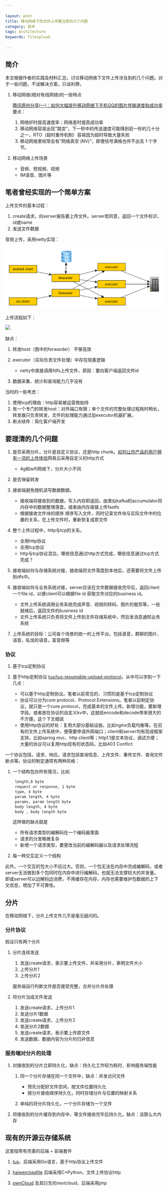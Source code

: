 ```yaml
---

layout: post
title: 移动网络下的文件上传要注意的几个问题
category: 技术
tags: Architecture
keywords: fileupload

---
```


## 简介

本文根据作者的实践及材料汇总，讨论移动网络下文件上传涉及到的几个问题。对于一些问题，不谈解决方案，只谈利弊。

1. 移动网络(相对有线网络)的一些特点

	[腾讯原创分享(一)：如何大幅提升移动网络下手机QQ的图片传输速度和成功率](http://www.52im.net/thread-675-1-1.html)要点：

	1. 网络好时提高速度率；网络差时提高成功率
	2. 移动网络容易出现“跳变”，下一秒中的传送速度可能降到前一秒的几十分之一，RTO（超时重传机制）容易因为超时导致大量失败
	3. 移动网络里经常会有“网络真空 (NV)”，即便信号满格也传不出去 1 个字节。
2. 移动网络上传场景

	* 音频、短视频、视频
	* IM语音、图片等



## 笔者曾经实现的一个简单方案

上传文件的基本过程：

1. create请求，向server报告要上传文件。server若同意，返回一个文件标识，id或name
2. 发送文件数据

音频上传，采用netty实现：

![](/public/upload/architecture/file_upload_1.png)

上传流程如下：

![](/public/upload/architecture/file_upload_2.png)

缺点：

1. 转发host（图中的forwarder） 不够高效
2. executor（实际负责文件处理）中存在阻塞逻辑

	* netty中直接调用fdfs上传文件，原因：要向客户端返回文件id

3. 数据采集、统计和查询能力几乎没有

当时的一些考虑：

1. 使用tcp的理由：http容易被运营商劫持
2. 有一个专门的转发host：对外端口有限；单个文件的完整处理过程耗时稍长，转发器只负责转发，文件的处理能力通过加executor机器扩展。
3. 断点续传：简化客户端开发


## 要理清的几个问题

1. 是否采用分片，分片是自定义协议，还是http chunk。[如何让你产品的用户拥有一流的上传体验](https://zhuanlan.zhihu.com/p/28306136)网易云采用自定义的http方式

	* 4g和wifi网络下，分片大小不同

2. 是否保留转发
3. 接收端避免随机读写数据数据。

	* 接收端将接收到的数据，写入内存即返回，由类似kafka的accumulator将内存中的数据整理落盘，或者由内存直接上传fastfs
	* 根据接收文件块的顺序 顺序写入文件，同时记录文件块与实际文件中的位置的关系，在上传文件时，重新恢复成原文件
4. 整个上传过程中，http与tcp的关系。

	* 全用http协议
	* 全用tcp协议
	* http与tcp协议混合。哪些信息通过http方式完成，哪些信息通过tcp方式完成？
5. 接收端如何与存储系统对接，接收端将文件落盘到本地后，还需要将文件上传到dfs中。
6. 接收端如何与业务系统对接，server应该在文件数据接收完毕后，返回client一个file id，以便client可以根据file id 获取文件对应的business id。

	* 文件上传系统调用业务系统完成声音、视频的转码、图片的裁剪等，一些就绪后，返回文件的business id
	* 文件上传系统只负责将文件上传到文件存储系统中，然后发消息通知业务系统
5. 上传系统的目标：公司各个场景的统一的上传平台。包括录音，群聊的图片、语音，私信的语音，富音频等

### 协议

1. 基于tcp定制协议
2. 基于http定制协议 [tus/tus-resumable-upload-protocol](https://github.com/tus/tus-resumable-upload-protocol/blob/master/protocol.md)，从中可以学到一下几点：

 	* 可以基于http定制协议。笔者以前常见的、习惯的是基于tcp定制协议
 	* 协议可以分为core protocol、Protocol Extensions。笔者以前制定协议，就只是一个core protocol，完成基本的文件上传。新增功能，要新增字段，或者放在协议的自定义kv中，这就给encode和decode带来很大的不方便。这个下文细说
 	* 使用http协议的好处：复用大部分基础设施，比如nginx负载均衡等。在旧有的文件上传系统中，便需要申请外网端口；client和server均有现成框架支持，比如spring mvc、http client等；http1.1是文本协议，调试方便；大量的协议可以复用http现有的状态码，比如403 Conflict

一个协议包括，请求、响应。请求包括查询信息、上传文件、重传文件、查询文件断点等。协议的制定通常有两种风格：

1. 一个结构包办所有情况，比如

		length,8 byte
		request or response, 1 byte
		type, 4 byte
		param length, 4 byte
		params, param length byte
		body length, 4 byte
		body , body length byte
		
		
	这样做的缺点就是
	
	* 所有请求类型的编解码在一个编码器里面
	* 请求的分发略微复杂
	* 新增一个请求类型，要更改当前的编解码器以及请求处理流程
		
2. 每一种交互定义一个结构

此外，一个交互的包大小不应过大。否则，一个包无法在内存中完成编解码，或者server无法做到多个包同时在内存中进行编解码，也就无法支撑较大的并发量。即或server可以边解码边消费，不用缓存在内存，内存也需要维护包数据的上下文信息，增加了不可靠性。		
## 分片

在移动网络下，分片上传文件几乎是毫无疑问的。

### 分片协议

假设只有两个分片

1. 分片连续发送

	1. 发送create请求，表示要上传文件，并采用分片，表明文件大小
	2. 上传分片1
	3. 上传分片2
	
	服务端自行判断文件是否接受完整，合并分片并处理
	
2. 将分片当成文件发送

	1. 发送create请求，上传分片1
	2. 发送分片1数据
	3. 发送create请求，上传分片2
	4. 发送分片2数据
	5. 发送create请求，表示要上传原文件
	6. 发送数据，数据内容为分片的归并信息

### 服务端对分片的处理

1. 对接收到的分片立即持久化，缺点：持久化工作较为耗时，影响服务端性能

	1. 同一个分片存储在同一个文件中，缺点：并发访问文件
	
		* 预先分配好文件空间，按文件位置持久化
		* 按分片接收顺序持久化，同时存储分片与位置的映射关系
	2. 单纯的将分片持久化，一个分片存储为一个文件
	
2. 将接收到的分片缓存到内存中，等文件接收完毕后持久化，缺点：没那么大内存

## 现有的开源云存储系统

这里指带有完善的后端 + 前端套件

1. [tus](https://tus.io/)，后端采用Go语言，基于http协议上传文件

2. [haiwen/seafile](https://github.com/haiwen/seafile) 后端采用C+Python，文件上传协议http

3. [ownCloud](https://github.com/owncloud) 及其衍生的nextcloud，后端采用php